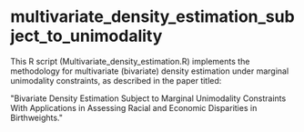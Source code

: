 # multivariate_density_estimation_subject_to_unimodality
This R script (Multivariate_density_estimation.R) implements the methodology for multivariate (bivariate) density estimation under marginal unimodality constraints, as described in the paper titled:

"Bivariate Density Estimation Subject to Marginal Unimodality Constraints With Applications in Assessing Racial and Economic Disparities in Birthweights."
